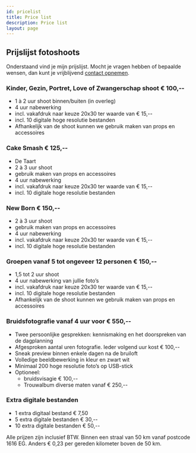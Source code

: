 ```yaml
---
id: pricelist
title: Price list
description: Price list
layout: page
---
```


## Prijslijst fotoshoots

Onderstaand vind je mijn prijslijst. Mocht je vragen hebben of bepaalde wensen, dan kunt je vrijblijvend [contact opnemen](contact.html). 

### Kinder, Gezin, Portret, Love of Zwangerschap shoot  &euro; 100,--

* 1 &agrave; 2 uur shoot binnen/buiten (in overleg)
* 4 uur nabewerking
* incl. vakafdruk naar keuze 20x30 ter waarde van &euro; 15,--
* incl. 10 digitale hoge resolutie bestanden
* Afhankelijk van de shoot kunnen we gebruik maken van props en accessoires


### Cake Smash	&euro; 125,--

* De Taart
* 2 &agrave; 3 uur shoot
* gebruik maken van props en accessoires
* 4 uur nabewerking 
* incl. vakafdruk naar keuze 20x30 ter waarde van &euro; 15,--
* incl. 10 digitale hoge resolutie bestanden


### New Born	&euro; 150,--

* 2 &agrave; 3 uur shoot
* gebruik maken van props en accessoires
* 4 uur nabewerking 
* incl. vakafdruk naar keuze 20x30 ter waarde van &euro; 15,--
* incl. 10 digitale hoge resolutie bestanden


### Groepen vanaf 5 tot ongeveer 12 personen &euro; 150,--

* 1,5 tot 2 uur shoot
* 4 uur nabewerking van jullie foto’s
* incl. vakafdruk naar keuze 20x30 ter waarde van &euro; 15,--
* incl. 10 digitale hoge resolutie bestanden 
* Afhankelijk van de shoot kunnen we gebruik maken van props en accessoires


### Bruidsfotografie vanaf 4 uur voor &euro; 550,--

* Twee persoonlijke gesprekken: kennismaking en het doorspreken van de dagplanning 
* Afgesproken aantal uren fotografie. Ieder volgend uur kost &euro; 100,--
* Sneak preview binnen enkele dagen na de bruiloft
* Volledige beeldbewerking in kleur en zwart wit
* Minimaal 200 hoge resolutie foto’s op USB-stick
* Optioneel: 
  * bruidsvisagie &euro; 100,--
  * Trouwalbum diverse maten vanaf &euro; 250,--


### Extra digitale bestanden

* 1 extra digitaal bestand &euro; 7,50
* 5 extra digitale bestanden &euro; 30,--
* 10 extra digitale bestanden &euro; 50,--


Alle prijzen zijn inclusief BTW. Binnen een straal van 50 km vanaf postcode 1616 EG. Anders &euro; 0,23 per gereden kilometer boven de 50 km.
